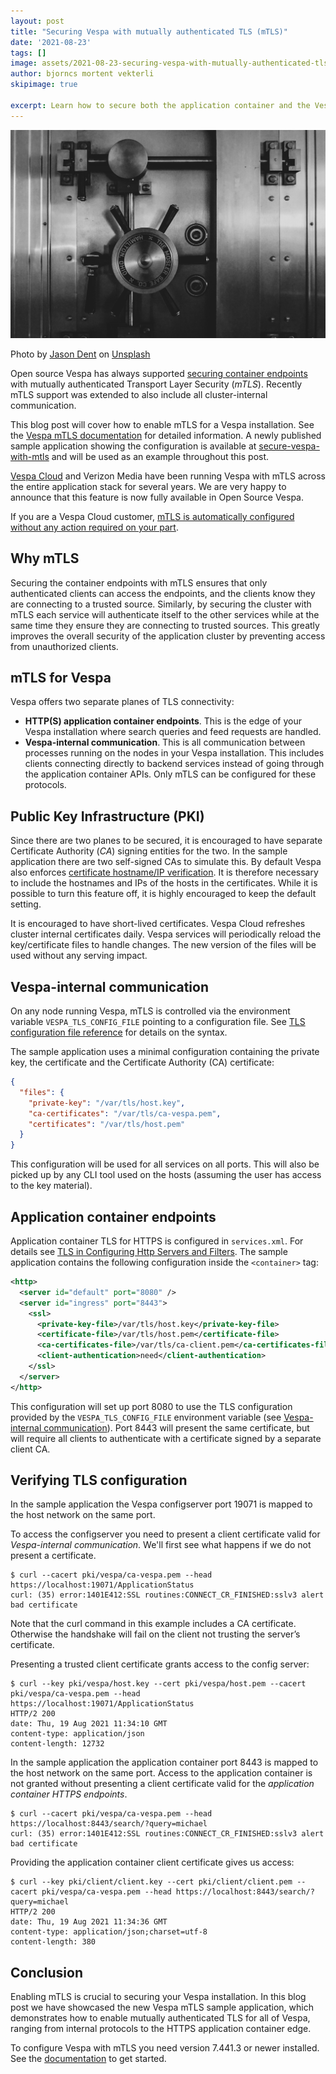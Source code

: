 ```yaml
---
layout: post 
title: "Securing Vespa with mutually authenticated TLS (mTLS)"
date: '2021-08-23' 
tags: []
image: assets/2021-08-23-securing-vespa-with-mutually-authenticated-tls/jason-dent-3wPJxh-piRw-unsplash.jpg
author: bjorncs mortent vekterli 
skipimage: true

excerpt: Learn how to secure both the application container and the Vespa internal communication of your Vespa application. 
---
```

![Decorative image](/assets/2021-08-23-securing-vespa-with-mutually-authenticated-tls/jason-dent-3wPJxh-piRw-unsplash.jpg)
<p class="image-credit">
 Photo by <a href="https://unsplash.com/@jdent?utm_source=unsplash&utm_medium=referral&utm_content=creditCopyText">
 Jason Dent</a> on <a href="https://unsplash.com?utm_source=unsplash&utm_medium=referral&utm_content=creditCopyText">Unsplash</a>
</p>

Open source Vespa has always supported [securing container endpoints](https://docs.vespa.ai/en/jdisc/http-server-and-filters.html#ssl) with mutually
authenticated Transport Layer Security (*mTLS*). Recently mTLS support was extended to also include all cluster-internal
communication.

This blog post will cover how to enable mTLS for a Vespa installation. See the
[Vespa mTLS documentation](https://docs.vespa.ai/en/mtls.html) for detailed information. A newly published sample application showing
the configuration is available
at [secure-vespa-with-mtls](https://github.com/vespa-engine/sample-apps/tree/master/secure-vespa-with-mtls)
and will be used as an example throughout this post.

[Vespa Cloud](https://cloud.vespa.ai/) and Verizon Media have been running Vespa with mTLS across the entire application stack for several years.
We are very happy to announce that this feature is now fully available in Open Source Vespa. 

If you are a Vespa Cloud customer, 
[mTLS is automatically configured without any action required on your part](https://cloud.vespa.ai/en/security-model.html).

## Why mTLS
Securing the container endpoints with mTLS ensures that only authenticated clients can access the endpoints, 
and the clients know they are connecting to a trusted source. Similarly, by securing the cluster with mTLS each service will
authenticate itself to the other services while at the same time they ensure they are connecting to trusted sources. This 
greatly improves the overall security of the application cluster by preventing access from unauthorized clients.

## mTLS for Vespa
Vespa offers two separate planes of TLS connectivity:
* **HTTP(S) application container endpoints**. This is the edge of your Vespa installation where search queries 
  and feed requests are handled.
* **Vespa-internal communication**. This is all communication between processes running on the nodes in
  your Vespa installation. This includes clients connecting directly to backend services instead of going through the application
  container APIs. Only mTLS can be configured for these protocols.

## Public Key Infrastructure (PKI)
Since there are two planes to be secured, it is encouraged to have separate Certificate Authority (*CA*) signing entities for the two. In the sample
application there are two self-signed CAs to simulate this. By default Vespa also enforces [certificate hostname/IP verification](https://datatracker.ietf.org/doc/html/rfc2818#section-3). It
is therefore necessary to include the hostnames and IPs of the hosts in the certificates. While it is
possible to turn this feature off, it is highly encouraged to keep the default setting.

It is encouraged to have short-lived certificates. Vespa Cloud refreshes cluster internal certificates daily.
Vespa services will periodically reload the key/certificate files to handle changes.
The new version of the files will be used without any serving impact.

## Vespa-internal communication
On any node running Vespa, mTLS is controlled via the environment variable `VESPA_TLS_CONFIG_FILE` pointing to 
a configuration file. See [TLS configuration file reference](https://docs.vespa.ai/en/reference/mtls.html#configuration-file)
for details on the syntax.

The sample application uses a minimal configuration containing the private key, the certificate and the Certificate Authority (CA) certificate:
```json
{
  "files": {
    "private-key": "/var/tls/host.key",
    "ca-certificates": "/var/tls/ca-vespa.pem",
    "certificates": "/var/tls/host.pem"
  }
}
```

This configuration will be used for all services on all ports. This will also be picked up by any CLI tool used on the
hosts (assuming the user has access to the key material).

## Application container endpoints
Application container TLS for HTTPS is configured in `services.xml`. For details see 
[TLS in Configuring Http Servers and Filters](https://docs.vespa.ai/en/jdisc/http-server-and-filters.html#ssl).
The sample application contains the following configuration inside the `<container>` tag:
```xml
<http>
  <server id="default" port="8080" />
  <server id="ingress" port="8443">
    <ssl>
      <private-key-file>/var/tls/host.key</private-key-file>
      <certificate-file>/var/tls/host.pem</certificate-file>
      <ca-certificates-file>/var/tls/ca-client.pem</ca-certificates-file>
      <client-authentication>need</client-authentication>
    </ssl>
  </server>
</http>
```

This configuration will set up port 8080 to use the TLS configuration provided by the `VESPA_TLS_CONFIG_FILE`
environment variable (see [Vespa-internal communication](#vespa-internal-communication)). Port 8443 will present the
same certificate, but will require all clients to authenticate with a certificate signed by a separate client CA.

## Verifying TLS configuration
In the sample application the Vespa configserver port 19071 is mapped to the host network on the same port. 

To access the configserver you need to present a client certificate valid for *Vespa-internal communication*. We'll first
see what happens if we do not present a certificate.
```shell
$ curl --cacert pki/vespa/ca-vespa.pem --head https://localhost:19071/ApplicationStatus
curl: (35) error:1401E412:SSL routines:CONNECT_CR_FINISHED:sslv3 alert bad certificate
```

Note that the curl command in this example includes a CA certificate. Otherwise the handshake will fail on the client
not trusting the server’s certificate.

Presenting a trusted client certificate grants access to the config server:
```shell
$ curl --key pki/vespa/host.key --cert pki/vespa/host.pem --cacert pki/vespa/ca-vespa.pem --head https://localhost:19071/ApplicationStatus
HTTP/2 200
date: Thu, 19 Aug 2021 11:34:10 GMT
content-type: application/json
content-length: 12732
```

In the sample application the application container port 8443 is mapped to the host network on the same port. Access to
the application container is not granted without presenting a client certificate valid for the *application container
HTTPS endpoints*.
```shell
$ curl --cacert pki/vespa/ca-vespa.pem --head https://localhost:8443/search/?query=michael
curl: (35) error:1401E412:SSL routines:CONNECT_CR_FINISHED:sslv3 alert bad certificate
```

Providing the application container client certificate gives us access:
```shell
$ curl --key pki/client/client.key --cert pki/client/client.pem --cacert pki/vespa/ca-vespa.pem --head https://localhost:8443/search/?query=michael
HTTP/2 200
date: Thu, 19 Aug 2021 11:34:36 GMT
content-type: application/json;charset=utf-8
content-length: 380
```

## Conclusion
Enabling mTLS is crucial to securing your Vespa installation.
In this blog post we have showcased the new Vespa mTLS sample application,
which demonstrates how to enable mutually authenticated TLS for all of Vespa,
ranging from internal protocols to the HTTPS application container edge.

To configure Vespa with mTLS you need version 7.441.3 or newer installed.
See the [documentation](https://docs.vespa.ai/en/mtls.html) to get started.
